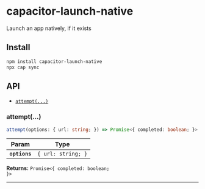 # capacitor-launch-native

Launch an app natively, if it exists

## Install

```bash
npm install capacitor-launch-native
npx cap sync
```

## API

<docgen-index>

* [`attempt(...)`](#attempt)

</docgen-index>

<docgen-api>
<!--Update the source file JSDoc comments and rerun docgen to update the docs below-->

### attempt(...)

```typescript
attempt(options: { url: string; }) => Promise<{ completed: boolean; }>
```

| Param         | Type                          |
| ------------- | ----------------------------- |
| **`options`** | <code>{ url: string; }</code> |

**Returns:** <code>Promise&lt;{ completed: boolean; }&gt;</code>

--------------------

</docgen-api>
